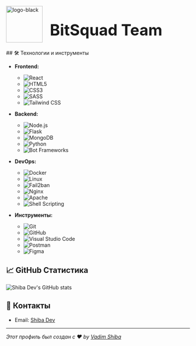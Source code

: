 
<div style="display: flex; align-items: center;">
  <img src="https://i.ibb.co.com/2tf6rmZ/logo-black.png" alt="logo-black" border="0" height="100">
  <h1 style="margin-left: 20px; font-size: 3em;">BitSquad Team</h1>
</div>
## 🛠 Технологии и инструменты

- **Frontend:**
  - ![React](https://img.shields.io/badge/-React-333?style=flat-square&logo=react)
  - ![HTML5](https://img.shields.io/badge/-HTML5-333?style=flat-square&logo=html5)
  - ![CSS3](https://img.shields.io/badge/-CSS3-333?style=flat-square&logo=css3)
  - ![SASS](https://img.shields.io/badge/-SASS-333?style=flat-square&logo=sass)
  - ![Tailwind CSS](https://img.shields.io/badge/-TailwindCSS-333?style=flat-square&logo=tailwind-css)

- **Backend:**
  - ![Node.js](https://img.shields.io/badge/-Node.js-333?style=flat-square&logo=node.js)
  - ![Flask](https://img.shields.io/badge/-Flask-333?style=flat-square&logo=flask)
  - ![MongoDB](https://img.shields.io/badge/-MongoDB-333?style=flat-square&logo=mongodb)
  - ![Python](https://img.shields.io/badge/-Python-333?style=flat-square&logo=python)
  - ![Bot Frameworks](https://img.shields.io/badge/-Bot_Frameworks-333?style=flat-square&logo=python)

- **DevOps:**
  - ![Docker](https://img.shields.io/badge/-Docker-333?style=flat-square&logo=docker)
  - ![Linux](https://img.shields.io/badge/-Linux-333?style=flat-square&logo=linux)
  - ![Fail2ban](https://img.shields.io/badge/-Fail2ban-333?style=flat-square&logo=fail2ban)
  - ![Nginx](https://img.shields.io/badge/-Nginx-333?style=flat-square&logo=nginx)
  - ![Apache](https://img.shields.io/badge/-Apache-333?style=flat-square&logo=apache)
  - ![Shell Scripting](https://img.shields.io/badge/-Shell_Scripting-333?style=flat-square&logo=gnu-bash)

- **Инструменты:**
  - ![Git](https://img.shields.io/badge/-Git-333?style=flat-square&logo=git)
  - ![GitHub](https://img.shields.io/badge/-GitHub-333?style=flat-square&logo=github)
  - ![Visual Studio Code](https://img.shields.io/badge/-VSCode-333?style=flat-square&logo=visual-studio-code)
  - ![Postman](https://img.shields.io/badge/-Postman-333?style=flat-square&logo=postman)
  - ![Figma](https://img.shields.io/badge/-Figma-333?style=flat-square&logo=figma)

## 📈 GitHub Статистика

![Shiba Dev's GitHub stats](https://github-readme-stats.vercel.app/api?username=vadimshiba&show_icons=true&theme=radical)

## 🔗 Контакты

- Email: [Shiba Dev](mailto:vadimshiva@duck.com)


---

_Этот профиль был создан с ❤️ by [Vadim Shiba](https://github.com/vadimshiba)_
